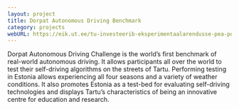 ```yaml
---
layout: project
title: Dorpat Autonomous Driving Benchmark
category: projects
webURL: https://eik.ut.ee/tu-investeerib-eksperimentaalarendusse-pea-pool-miljonit-eurot/
---
```


Dorpat Autonomous Driving Challenge is the world’s first benchmark of real-world autonomous driving. It allows participants all over the world to test their self-driving algorithms on the streets of Tartu. Performing testing in Estonia allows experiencing all four seasons and a variety of weather conditions. It also promotes Estonia as a test-bed for evaluating self-driving technologies and displays Tartu’s characteristics of being an innovative centre for education and research.

<div class="row mb-5 pb-5">
    <div class="col-md-6">
        <div class="embedded_video">
            <div class="embed-overlay"></div>
            <div class="embed-body">
                <i class="embed-icon far fa-play-circle"></i>
            </div>
            <a class="embed-anchor" data-toggle="modal" data-target="#myModal"
                data-src="https://www.youtube.com/embed/oPd3HMmZQ6M"></a>
            <img alt="" src="https://img.youtube.com/vi/oPd3HMmZQ6M/maxresdefault.jpg" />
        </div>
    </div>
    <div class="col-md-6">
        <div class="embedded_video">
            <div class="embed-overlay"></div>
            <div class="embed-body">
                <i class="embed-icon far fa-play-circle"></i>
            </div>
            <a class="embed-anchor" data-toggle="modal" data-target="#myModal"
                data-src="https://www.youtube.com/embed/ANxnvw-rceI"></a>
            <img alt="" src="https://img.youtube.com/vi/ANxnvw-rceI/maxresdefault.jpg" />
        </div>
    </div>
</div>
